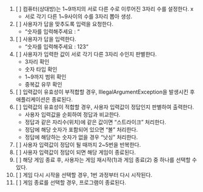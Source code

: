 1. [ ] 컴퓨터(상대방)는 1~9까지의 서로 다른 수로 이루어진 3자리 수를 설정한다. x 
   - 서로 각기 다른 1~9사이의 수를 3자리 뽑아 생성.
2. [ ] 사용자가 답을 맞추도록 입력을 요청한다.
   - “숫자를 입력해주세요 : “
3. [ ] 사용자가 답을 입력한다.
   - “숫자를 입력해주세요 : 123“
4. [ ] 사용자가 입력한 값이 서로 각기 다른 3자리 수인지 판별한다.
   - 3자리 확인
   - 숫자 타입 확인
   - 1~9까지 범위 확인
   - 중복값 유무 확인
5. [ ] 입력값이 유효성이 부적합할 경우, IllegalArgumentException을 발생시킨 후 애플리케이션은 종료된다.
6. [ ] 입력값의 유효성이 적합할 경우, 사용자 입력값이 정답인지 판별하여 출력한다.
   - 사용자 입력값을 순회하여 정답과 비교한다.
   - 정답과 같은 자리수(위치)에 같은 값이면 “스트라이크” 처리한다.
   - 정답에 해당 숫자가 포함되어 있으면 “볼” 처리한다.
   - 정답에 해당하는 숫자가 없을 경우 “낫싱” 처리한다.
7. [ ] 사용자 입력값이 정답이 될 때까지 2~5번을 반복한다.
8. [ ] 사용자 입력값이 정답이 되면 해당 게임이 종료된다.
9. [ ] 해당 게임 종료 후, 사용자는 게임 재시작(1)과 게임 종료(2) 중 하나를 선택할 수 있다.
10. [ ] 게임 다시 시작을 선택할 경우, 1번 과정부터 다시 시작된다.
11. [ ] 게임 종료를 선택할 경우, 프로그램이 종료된다. 
